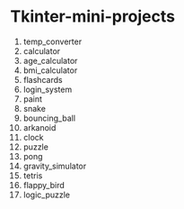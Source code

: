 # Tkinter-mini-projects

1. temp_converter
2. calculator
3. age_calculator
4. bmi_calculator
5. flashcards
6. login_system
7. paint
8. snake
9. bouncing_ball
10. arkanoid
11. clock
12. puzzle
13. pong
14. gravity_simulator
15. tetris
16. flappy_bird
17. logic_puzzle